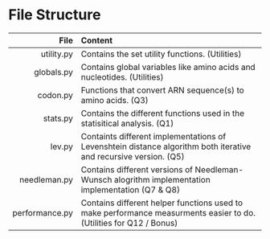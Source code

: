 # File Structure
|File |Content|
|----:|:-------|
|utility.py|Contains the set utility functions. (Utilities)|
|globals.py|Contains global variables like amino acids and nucleotides.  (Utilities)|
|codon.py|Functions that convert ARN sequence(s) to amino acids. (Q3)|
|stats.py|Contains the different functions used in the statisitical analysis. (Q1)|
|lev.py|Containts different implementations of Levenshtein distance algorithm both iterative and recursive version. (Q5)|
|needleman.py|Contains different versions of Needleman-Wunsch alogrithm implementation implementation (Q7 & Q8)|
|performance.py|Contains different helper functions used to make performance measurments easier to do. (Utilities for Q12 / Bonus)|